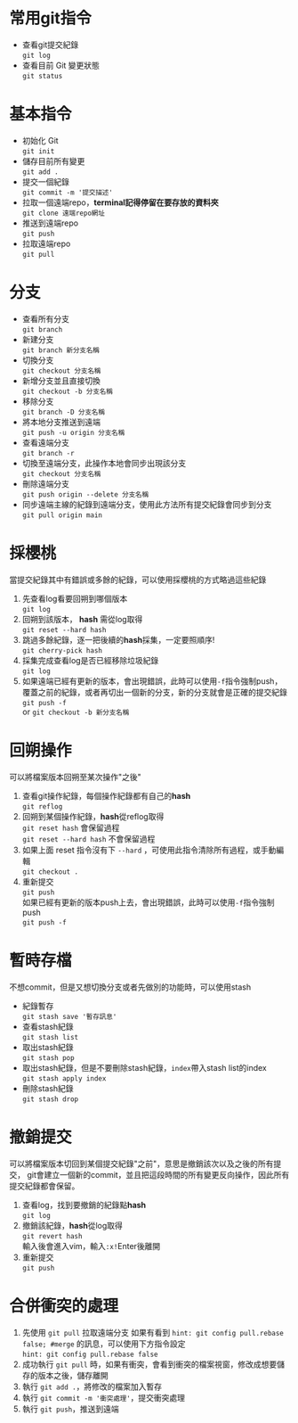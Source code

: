 # 常用git指令

- 查看git提交紀錄  
`git log`
- 查看目前 Git 變更狀態  
`git status`

# 基本指令
- 初始化 Git  
`git init`
- 儲存目前所有變更  
`git add .`
- 提交一個紀錄  
`git commit -m '提交描述'`
- 拉取一個遠端repo，**terminal記得停留在要存放的資料夾**  
`git clone 遠端repo網址`
- 推送到遠端repo  
`git push`
- 拉取遠端repo  
`git pull`


# 分支
- 查看所有分支  
`git branch`
- 新建分支  
`git branch 新分支名稱`
- 切換分支  
`git checkout 分支名稱`
- 新增分支並且直接切換  
`git checkout -b 分支名稱`
- 移除分支  
`git branch -D 分支名稱`
- 將本地分支推送到遠端  
`git push -u origin 分支名稱`
- 查看遠端分支  
`git branch -r`
- 切換至遠端分支，此操作本地會同步出現該分支    
`git checkout 分支名稱`
- 刪除遠端分支  
`git push origin --delete 分支名稱`
- 同步遠端主線的紀錄到遠端分支，使用此方法所有提交紀錄會同步到分支  
`git pull origin main`


# 採櫻桃
當提交紀錄其中有錯誤或多餘的紀錄，可以使用採櫻桃的方式略過這些紀錄  
1. 先查看log看要回朔到哪個版本  
`git log`
2. 回朔到該版本， **hash** 需從log取得  
`git reset --hard hash`
3. 跳過多餘紀錄，逐一把後續的**hash**採集，一定要照順序!  
`git cherry-pick hash`
4. 採集完成查看log是否已經移除垃圾紀錄  
`git log`
5. 如果遠端已經有更新的版本，會出現錯誤，此時可以使用`-f`指令強制push，覆蓋之前的紀錄，或者再切出一個新的分支，新的分支就會是正確的提交紀錄
`git push -f`  
or
`git checkout -b 新分支名稱`

# 回朔操作
可以將檔案版本回朔至某次操作"之後"
1. 查看git操作紀錄，每個操作紀錄都有自己的**hash**  
`git reflog`
2. 回朔到某個操作紀錄，**hash**從reflog取得  
`git reset hash` 會保留過程  
`git reset --hard hash` 不會保留過程
3. 如果上面 reset 指令沒有下 `--hard` ，可使用此指令清除所有過程，或手動編輯  
`git checkout .`
4. 重新提交  
`git push`  
如果已經有更新的版本push上去，會出現錯誤，此時可以使用`-f`指令強制push  
`git push -f`


# 暫時存檔
不想commit，但是又想切換分支或者先做別的功能時，可以使用stash
- 紀錄暫存  
`git stash save '暫存訊息'`
- 查看stash紀錄  
`git stash list`
- 取出stash紀錄  
`git stash pop`
- 取出stash紀錄，但是不要刪除stash紀錄，`index`帶入stash list的index  
`git stash apply index`
- 刪除stash紀錄  
`git stash drop`


# 撤銷提交
可以將檔案版本切回到某個提交紀錄"之前"，意思是撤銷該次以及之後的所有提交，
git會建立一個新的commit，並且把這段時間的所有變更反向操作，因此所有提交紀錄都會保留。
1. 查看log，找到要撤銷的紀錄點**hash**  
`git log`
2. 撤銷該紀錄，**hash**從log取得  
`git revert hash`  
輸入後會進入vim，輸入`:x!`Enter後離開  
3. 重新提交  
`git push`


# 合併衝突的處理
1. 先使用 `git pull` 拉取遠端分支 
如果有看到 `hint: git config pull.rebase false; #merge` 的訊息，可以使用下方指令設定  
`hint: git config pull.rebase false`  
2. 成功執行 `git pull` 時，如果有衝突，會看到衝突的檔案視窗，修改成想要儲存的版本之後，儲存離開
3. 執行 `git add .`，將修改的檔案加入暫存
4. 執行 `git commit -m '衝突處理'`，提交衝突處理
5. 執行 `git push`，推送到遠端
